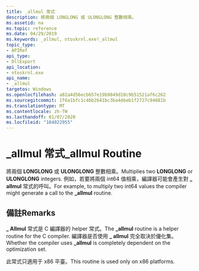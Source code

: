 ```yaml
---
title: _allmul 常式
description: 將兩個 LONGLONG 或 ULONGLONG 整數相乘。
ms.assetid: na
ms.topic: reference
ms.date: 04/29/2019
ms.keywords: _allmul, ntoskrnl.exe!_allmul
topic_type:
- APIRef
api_type:
- DllExport
api_location:
- ntoskrnl.exe
api_name:
- _allmul
targetos: Windows
ms.openlocfilehash: a82a4d56ecb657e19b9849d10c9b51521af6c262
ms.sourcegitcommit: 1f6a1bfc1c4bb2641bc3ba44beb1f2727c94681b
ms.translationtype: MT
ms.contentlocale: zh-TW
ms.lasthandoff: 01/07/2020
ms.locfileid: "104022955"
---
```

# <a name="_allmul-routine"></a><span data-ttu-id="fe078-103">\_allmul 常式</span><span class="sxs-lookup"><span data-stu-id="fe078-103">\_allmul Routine</span></span>

<span data-ttu-id="fe078-104">將兩個 **LONGLONG** 或 **ULONGLONG** 整數相乘。</span><span class="sxs-lookup"><span data-stu-id="fe078-104">Multiplies two **LONGLONG** or **ULONGLONG** integers.</span></span>
<span data-ttu-id="fe078-105">例如，若要將兩個 int64 值相乘，編譯器可能會產生對 **\_ allmul** 常式的呼叫。</span><span class="sxs-lookup"><span data-stu-id="fe078-105">For example, to multiply two int64 values the compiler might generate a call to the **\_allmul** routine.</span></span>

## <a name="remarks"></a><span data-ttu-id="fe078-106">備註</span><span class="sxs-lookup"><span data-stu-id="fe078-106">Remarks</span></span>

<span data-ttu-id="fe078-107">**\_ Allmul** 常式是 C 編譯器的 helper 常式。</span><span class="sxs-lookup"><span data-stu-id="fe078-107">The **\_allmul** routine is a helper routine for the C compiler.</span></span>
<span data-ttu-id="fe078-108">編譯器是否使用 **\_ allmul** 完全取決於優化集。</span><span class="sxs-lookup"><span data-stu-id="fe078-108">Whether the compiler uses **\_allmul** is completely dependent on the optimization set.</span></span>

<span data-ttu-id="fe078-109">此常式只適用于 x86 平臺。</span><span class="sxs-lookup"><span data-stu-id="fe078-109">This routine is used only on x86 platforms.</span></span>
